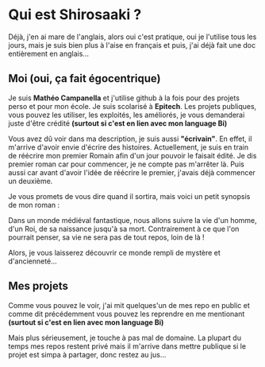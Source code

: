 # Qui est Shirosaaki ?

Déjà, j'en ai mare de l'anglais, alors oui c'est pratique, oui je l'utilise tous les jours,
mais je suis bien plus à l'aise en français et puis, j'ai déjà fait une doc entièrement en anglais...

## Moi (oui, ça fait égocentrique)

Je suis **Mathéo Campanella** et j'utilise github à la fois pour des projets perso et pour mon école.
Je suis scolarisé à **Epitech**. Les projets publiques, vous pouvez les utiliser, les exploités, les améliorés,
je vous demanderai juste d'être crédité **(surtout si c'est en lien avec mon language Bi)**

Vous avez dû voir dans ma description, je suis aussi **"écrivain"**. En effet, il m'arrive
d'avoir envie d'écrire des histoires. Actuellement, je suis en train de réécrire mon premier Romain
afin d'un jour pouvoir le faisait édité. Je dis premier roman car pour commencer, je ne compte pas 
m'arrêter là. Puis aussi car avant d'avoir l'idée de réécrire le premier, j'avais déjà commencer un deuxième.

Je vous promets de vous dire quand il sortira, mais voici un petit synopsis de mon roman :

Dans un monde médiéval fantastique, nous allons suivre la vie d'un homme, d'un Roi, de sa naissance jusqu'à sa mort.
Contrairement à ce que l'on pourrait penser, sa vie ne sera pas de tout repos, loin de là !

Alors, je vous laisserez découvrir ce monde rempli de mystère et d'ancienneté...

## Mes projets

Comme vous pouvez le voir, j'ai mit quelques'un de mes repo en public et comme dit précédemment
vous pouvez les reprendre en me mentionant **(surtout si c'est en lien avec mon language Bi)**

Mais plus sérieusement, je touche à pas mal de domaine. La plupart du temps mes repos restent privé
mais il m'arrive dans mettre publique si le projet est simpa à partager, donc restez au jus...

<!---
Shirosaaki/Shirosaaki is a ✨ special ✨ repository because its `README.md` (this file) appears on your GitHub profile.
You can click the Preview link to take a look at your changes.
--->
